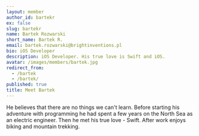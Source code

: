 ```yaml
---
layout: member
author_id: bartekr
ex: false
slug: bartekr
name: Bartek Rozwarski
short_name: Bartek R.
email: bartek.rozwarski@brightinventions.pl
bio: iOS Developer
description: iOS Developer. His true love is Swift and iOS.
avatar: /images/members/bartek.jpg
redirect_from:
  - /bartek
  - /bartek/
published: true
title: Meet Bartek
---
```

He believes that there are no things we can't learn. Before starting his adventure with programming he had spent a few years on the North Sea as an electric engineer. Then he met his true love - Swift. After work enjoys biking and mountain trekking.